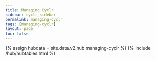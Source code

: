 ```yaml
---
title: Managing Cyclr
sidebar: cyclr_sidebar
permalink: managing-cyclr
tags: [managing-cyclr]
layout: page
toc: false
---
```

{% assign hubdata = site.data.v2.hub.managing-cyclr %}
{% include /hub/hubtables.html %}	
